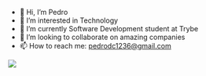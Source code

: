 - 👋 Hi, I’m Pedro
- 👀 I’m interested in Technology 
- 🌱 I’m currently Software Development student at Trybe 
- 💞️ I’m looking to collaborate on amazing companies
- 📫 How to reach me: pedrodc1236@gmail.com

<img src="{https://img.shields.io/badge/Google%20Analytics-E37400?style=for-the-badge&logo=google%20analytics&logoColor=white}" />
